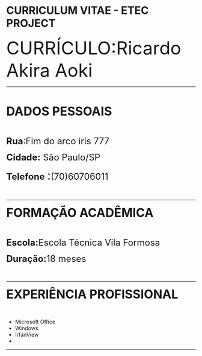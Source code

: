 # CURRICULUM VITAE - ETEC PROJECT
<html>

<head>
<meta http-equiv="Content-Language" content="pt-br">
<meta http-equiv="Content-Type" content="text/html; charset=windows-1252">
</head>

<body>

<p><font size="7">CURRÍCULO:Ricardo Akira Aoki</font></p>
<hr>
<p>&nbsp;</p>
<p><b><font size="6">DADOS PESSOAIS</font></b></p>
<p>&nbsp;</p>
<p><font size="5"><b>Rua</b>:Fim do arco iris 777</font></p>
<p><font size="5"><b>Cidade:</b> São Paulo/SP</font></p>
<p><font size="5"><b>Telefone</b> </font><font size="6">:</font><font size="5">(70)60706011</font></p>
<p>&nbsp;</p>
<hr>
<p><b><font size="6">FORMAÇÃO ACADÊMICA</font></b></p>
<p>&nbsp;</p>
<p><font size="5"><b>Escola:</b>Escola Técnica Vila Formosa</font></p>
<p><font size="5"><b>Duração:</b>18 meses</font></p>
<p>&nbsp;</p>
<hr>
<p><b><font size="6">EXPERIÊNCIA PROFISSIONAL</font></b></p>
<p>&nbsp;</p>
<ul>
	<li>Microsoft Office</li>
	<li>Windows </li>
	<li>IrfanView</li>
	<li></li>
</ul>
<hr>
<p><b>
<!--webbot bot="Timestamp" S-Type="EDITED" S-Format="%A, %d de %B de %Y %H:%M:%S" --></b></p>
<p>&nbsp;</p>

</body>

</html>
